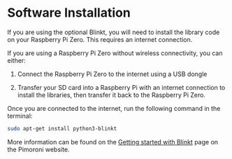 # Software Installation

If you are using the optional Blinkt, you will need to install the library code on your Raspberry Pi Zero. This requires an internet connection.

If you are using a Raspberry Pi Zero without wireless connectivity, you can either:

1. Connect the Raspberry Pi Zero to the internet using a USB dongle

1. Transfer your SD card into a Raspberry Pi with an internet connection to install the libraries, then transfer it back to the Raspberry Pi Zero.

Once you are connected to the internet, run the following command in the terminal:

```bash
sudo apt-get install python3-blinkt
```
More information can be found on the [Getting started with Blinkt](https://learn.pimoroni.com/tutorial/sandyj/getting-started-with-blinkt) page on the Pimoroni website.
